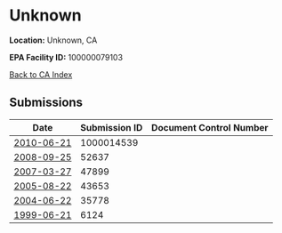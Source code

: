 # Unknown

**Location:** Unknown, CA

**EPA Facility ID:** 100000079103

[Back to CA Index](../../index.md)

## Submissions

| Date | Submission ID | Document Control Number |
|------|--------------|-------------------------|
| [2010-06-21](submissions/1000014539.md) | 1000014539 |  |
| [2008-09-25](submissions/52637.md) | 52637 |  |
| [2007-03-27](submissions/47899.md) | 47899 |  |
| [2005-08-22](submissions/43653.md) | 43653 |  |
| [2004-06-22](submissions/35778.md) | 35778 |  |
| [1999-06-21](submissions/6124.md) | 6124 |  |
